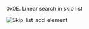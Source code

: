 0x0E. Linear search in skip list


![Skip_list_add_element](https://user-images.githubusercontent.com/85587286/201583109-21237f69-49cd-4a07-b9d6-5eb49f0fb9fe.gif)
